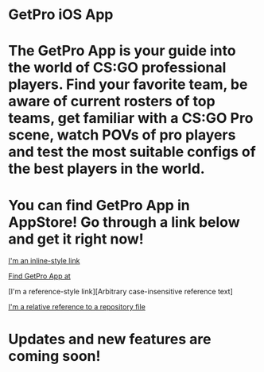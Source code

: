 # GetPro iOS App

# The GetPro App is your guide into the world of CS:GO professional players. Find your favorite team, be aware of current rosters of top teams, get familiar with a CS:GO Pro scene, watch POVs of pro players and test the most suitable configs of the best players in the world.

# You can find GetPro App in AppStore! Go through a link below and get it right now!

[I'm an inline-style link](https://itunes.apple.com/nz/app/getpro-cs-go/id1271666107?mt=8)

[Find GetPro App at](https://itunes.apple.com/nz/app/getpro-cs-go/id1271666107?mt=8 "AppStore")

[I'm a reference-style link][Arbitrary case-insensitive reference text]

[I'm a relative reference to a repository file](../blob/master/LICENSE)


# Updates and new features are coming soon!
